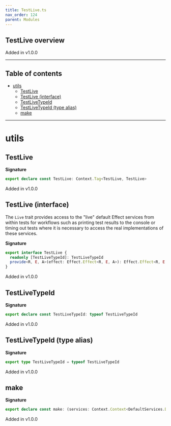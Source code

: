 ```yaml
---
title: TestLive.ts
nav_order: 124
parent: Modules
---
```


## TestLive overview

Added in v1.0.0

---

<h2 class="text-delta">Table of contents</h2>

- [utils](#utils)
  - [TestLive](#testlive)
  - [TestLive (interface)](#testlive-interface)
  - [TestLiveTypeId](#testlivetypeid)
  - [TestLiveTypeId (type alias)](#testlivetypeid-type-alias)
  - [make](#make)

---

# utils

## TestLive

**Signature**

```ts
export declare const TestLive: Context.Tag<TestLive, TestLive>
```

Added in v1.0.0

## TestLive (interface)

The `Live` trait provides access to the "live" default Effect services from
within tests for workflows such as printing test results to the console or
timing out tests where it is necessary to access the real implementations of
these services.

**Signature**

```ts
export interface TestLive {
  readonly [TestLiveTypeId]: TestLiveTypeId
  provide<R, E, A>(effect: Effect.Effect<R, E, A>): Effect.Effect<R, E, A>
}
```

Added in v1.0.0

## TestLiveTypeId

**Signature**

```ts
export declare const TestLiveTypeId: typeof TestLiveTypeId
```

Added in v1.0.0

## TestLiveTypeId (type alias)

**Signature**

```ts
export type TestLiveTypeId = typeof TestLiveTypeId
```

Added in v1.0.0

## make

**Signature**

```ts
export declare const make: (services: Context.Context<DefaultServices.DefaultServices>) => TestLive
```

Added in v1.0.0
